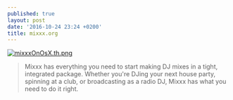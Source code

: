```yaml
---
published: true
layout: post
date: '2016-10-24 23:24 +0200'
title: mixxx.org
---
```

[![mixxxOnOsX.th.png](https://cdn.scrot.moe/images/2016/10/24/mixxxOnOsX.th.png)](https://cdn.scrot.moe/images/2016/10/24/mixxxOnOsX.png)

> Mixxx has everything you need to start making DJ mixes in a tight, integrated package. Whether you're DJing your next house party, spinning at a club, or broadcasting as a radio DJ, Mixxx has what you need to do it right.
